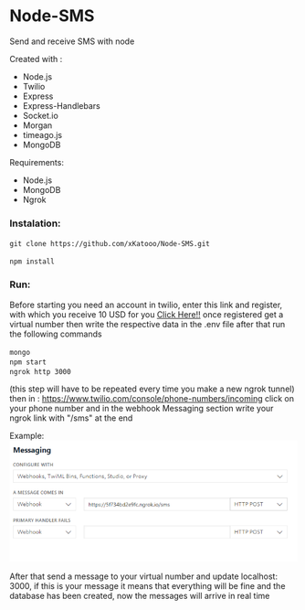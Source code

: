 # Node-SMS
Send and receive SMS with node


Created with :
* Node.js
* Twilio
* Express 
* Express-Handlebars
* Socket.io
* Morgan 
* timeago.js
* MongoDB 

Requirements:
* Node.js
* MongoDB
* Ngrok

### Instalation:
`git clone https://github.com/xKatooo/Node-SMS.git`

`npm install`

### Run:


Before starting you need an account in twilio, enter this link and register, with which you receive 10 USD for you
<a href="www.twilio.com/referral/LmJFbK">Click Here!!</a>
once registered get a virtual number
then write the respective data in the .env file
after that run the following commands

`mongo`<br>
`npm start`<br>
`ngrok http 3000`<br>


(this step will have to be repeated every time you make a new ngrok tunnel)
then in : https://www.twilio.com/console/phone-numbers/incoming
click on your phone number
and in the webhook Messaging section write your ngrok link with "/sms" at the end

Example: <br>
<img src="https://github.com/xKatooo/Node-SMS/blob/master/Sin%20t%C3%ADtulo.png?raw=true">


After that send a message to your virtual number and update localhost: 3000, if this is your message it means that everything will be fine and the database has been created, now the messages will arrive in real time
